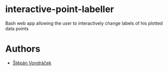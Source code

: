 # interactive-point-labeller
Bash web app allowing the user to interactively change labels of his plotted data points

# Authors
- [Štěpán Vondráček](svondracek@outlook.com)